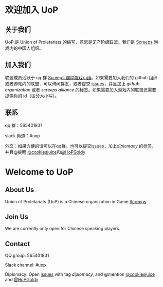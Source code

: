 # 欢迎加入 UoP

## 关于我们

UoP 是 Union of Proletariats 的缩写，意思是无产阶级联盟。我们是 [Screeps](https://screeps.com) 游戏内的中国人组织。

## 加入我们

联盟成员活跃于 qq 群 [Screeps 编程游戏小组](https://shang.qq.com/wpa/qunwpa?idkey=8d9a9245519f3ecc94b23fbdada6d6479d8a3330071e0d44f372bb63a372a083)。如果需要加入我们的 github 组织或者游戏内的联盟，可以询问群友，或者提交 [issues](https://github.com/UoP-screeps/index/issues)，并且加上 *github organization* 或者 *screeps alliance* 的标签。如果需要加入游戏内的联盟还需要提供你的 id（区分大小写）。

## 联系

qq 群：565401831

slack 频道：#uop

外交：如果方便的话可以在qq群。也可以提交[issues](https://github.com/UoP-screeps/index/issues)，加上*diplomacy* 的标签，并且@提醒 [@cookiesjuice](https://github.com/cookiesjuice)和[@HoPGoldy](https://github.com/HoPGoldy)

# Welcome to UoP

## About Us

Union of Proletariats (UoP) is a Chinese organization in Game [Screeps](https://screeps.com)

## Join Us

We are currently only open for Chinese speaking players.

## Contact

QQ group: 565401831

Slack channel: #uop

Diplomacy: Open [issues](https://github.com/UoP-screeps/index/issues) with tag *diplomacy*, and @mention [@cookiesjuice](https://github.com/cookiesjuice) and [@HoPGoldy](https://github.com/HoPGoldy)
